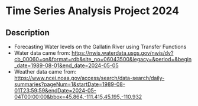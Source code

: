 # Time Series Analysis Project 2024
## Description 
- Forecasting Water levels on the Gallatin River using Transfer Functions
- Water data came from:
https://nwis.waterdata.usgs.gov/nwis/dv?cb_00060=on&format=rdb&site_no=06043500&legacy=&period=&begin_date=1989-08-01&end_date=2024-05-05
- Weather data came from:
https://www.ncei.noaa.gov/access/search/data-search/daily-summaries?pageNum=1&startDate=1989-08-01T23:59:59&endDate=2024-05-04T00:00:00&bbox=45.864,-111.415,45.195,-110.932

